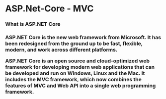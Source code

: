 # ASP.Net-Core - MVC

<h3><b>What is ASP.NET Core</b><h3>

<p><b>ASP.NET Core</b> is the new web framework from Microsoft. It has been redesigned from the ground up to be fast, flexible, modern,
and work across different platforms.</p>
<p><b>ASP.NET Core</b> is an open source and cloud-optimized web framework for developing modern web applications that can be developed 
and run on Windows, Linux and the Mac. It includes the MVC framework, which now combines the features of MVC and Web API into a single 
web programming framework.</p>
